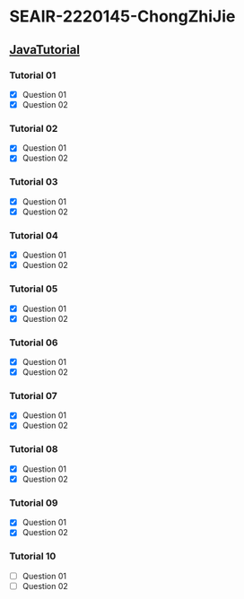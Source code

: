 # SEAIR-2220145-ChongZhiJie

## [JavaTutorial](https://www.youtube.com/playlist?list=PLo-6kSpBNnw6I6KmF3HqIRGecusregeSj)

### Tutorial 01

- [x] Question 01
- [X] Question 02

### Tutorial 02

- [x] Question 01
- [X] Question 02

### Tutorial 03

- [x] Question 01
- [X] Question 02

### Tutorial 04

- [X] Question 01
- [X] Question 02

### Tutorial 05

- [X] Question 01
- [X] Question 02

### Tutorial 06

- [X] Question 01
- [X] Question 02

### Tutorial 07

- [X] Question 01
- [X] Question 02

### Tutorial 08

- [X] Question 01
- [X] Question 02

### Tutorial 09

- [X] Question 01
- [X] Question 02

### Tutorial 10

- [ ] Question 01
- [ ] Question 02